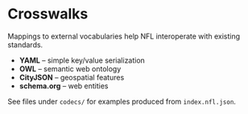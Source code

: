 # Crosswalks

Mappings to external vocabularies help NFL interoperate with existing standards.

- **YAML** – simple key/value serialization
- **OWL** – semantic web ontology
- **CityJSON** – geospatial features
- **schema.org** – web entities

See files under `codecs/` for examples produced from `index.nfl.json`.
